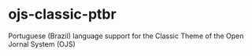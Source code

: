 # ojs-classic-ptbr
Portuguese (Brazil) language support for the Classic Theme of the Open Jornal System (OJS)
